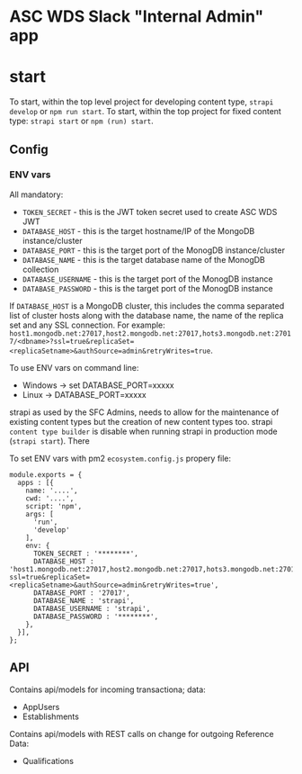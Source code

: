 # ASC WDS Slack "Internal Admin" app

# start
To start, within the top level project for developing content type, `strapi develop` or `npm run start`. To start, within the top project for fixed content type: `strapi start` or `npm (run) start`.

## Config
### ENV vars
All mandatory:
* `TOKEN_SECRET` - this is the JWT token secret used to create ASC WDS JWT
* `DATABASE_HOST` - this is the target hostname/IP of the MongoDB instance/cluster
* `DATABASE_PORT` - this is the target port of the MonogDB instance/cluster
* `DATABASE_NAME` - this is the target database name of the MonogDB collection
* `DATABASE_USERNAME` - this is the target port of the MonogDB instance
* `DATABASE_PASSWORD` - this is the target port of the MonogDB instance


If `DATABASE_HOST` is a MongoDB cluster, this includes the comma separated list of cluster hosts along with the database name, the name of the replica set and any SSL connection.
For example: `host1.mongodb.net:27017,host2.mongodb.net:27017,hots3.mongodb.net:27017/<dbname>?ssl=true&replicaSet=<replicaSetname>&authSource=admin&retryWrites=true`.

To use ENV vars on command line:
* Windows -> set DATABASE_PORT=xxxxx
* Linux -> DATABASE_PORT=xxxxx

strapi as used by the SFC Admins, needs to allow for the maintenance of existing content types but the creation of new content types too. strapi `content type builder` is disable when running strapi in production mode (`strapi start`). There

To set ENV vars with pm2 `ecosystem.config.js` propery file:
```
module.exports = {
  apps : [{
    name: '....',
    cwd: '....',
    script: 'npm',
    args: [
      'run',
      'develop'
    ],
    env: {
      TOKEN_SECRET : '********',
      DATABASE_HOST : 'host1.mongodb.net:27017,host2.mongodb.net:27017,hots3.mongodb.net:27017/<dbname>?ssl=true&replicaSet=<replicaSetname>&authSource=admin&retryWrites=true',
      DATABASE_PORT : '27017',
      DATABASE_NAME : 'strapi',
      DATABASE_USERNAME : 'strapi',
      DATABASE_PASSWORD : '********',
    },
  }],
};
```

## API
Contains api/models for incoming transactiona; data:
* AppUsers
* Establishments

Contains api/models with REST calls on change for outgoing Reference Data:
* Qualifications

